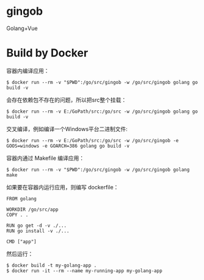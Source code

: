 # gingob
Golang+Vue

# Build by Docker
容器内编译应用：
```
$ docker run --rm -v "$PWD":/go/src/gingob -w /go/src/gingob golang go build -v
```
会存在依赖包不存在的问题，所以把src整个挂载：
```
$ docker run --rm -v E:/GoPath/src:/go/src -w /go/src/gingob golang go build -v
```
交叉编译，例如编译一个Windows平台二进制文件:
```
$ docker run --rm -v E:/GoPath/src:/go/src -w /go/src/gingob -e GOOS=windows -e GOARCH=386 golang go build -v
```
容器内通过 Makefile 编译应用：
```
$ docker run --rm -v "$PWD":/go/src/gingob -w /go/src/gingob golang make
```

如果要在容器内运行应用，则编写 dockerfile：
```
FROM golang

WORKDIR /go/src/app
COPY . .

RUN go get -d -v ./...
RUN go install -v ./...

CMD ["app"]
```
然后运行：
```
$ docker build -t my-golang-app .
$ docker run -it --rm --name my-running-app my-golang-app
```
